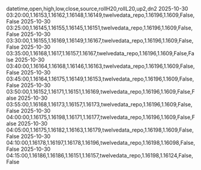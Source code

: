 datetime,open,high,low,close,source,rollH20,rollL20,up2,dn2
2025-10-30 03:20:00,1.16153,1.16162,1.16148,1.16149,twelvedata_repo,1.16196,1.1609,False,False
2025-10-30 03:25:00,1.16145,1.16155,1.16145,1.16151,twelvedata_repo,1.16196,1.1609,False,False
2025-10-30 03:30:00,1.16155,1.16169,1.16149,1.16167,twelvedata_repo,1.16196,1.1609,False,False
2025-10-30 03:35:00,1.16168,1.1617,1.16157,1.16167,twelvedata_repo,1.16196,1.1609,False,False
2025-10-30 03:40:00,1.16164,1.16168,1.16146,1.16163,twelvedata_repo,1.16196,1.1609,False,False
2025-10-30 03:45:00,1.16164,1.16175,1.16149,1.16153,twelvedata_repo,1.16196,1.1609,False,False
2025-10-30 03:50:00,1.16152,1.16171,1.16151,1.16169,twelvedata_repo,1.16196,1.1609,False,False
2025-10-30 03:55:00,1.16168,1.16173,1.16157,1.16173,twelvedata_repo,1.16196,1.1609,False,False
2025-10-30 04:00:00,1.16175,1.16198,1.16171,1.16177,twelvedata_repo,1.16196,1.1609,False,False
2025-10-30 04:05:00,1.16175,1.16182,1.16163,1.16179,twelvedata_repo,1.16198,1.1609,False,False
2025-10-30 04:10:00,1.16178,1.16197,1.16178,1.16196,twelvedata_repo,1.16198,1.16098,False,False
2025-10-30 04:15:00,1.16186,1.16186,1.16151,1.16157,twelvedata_repo,1.16198,1.16124,False,False

